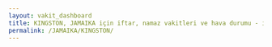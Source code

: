 ```yaml
---
layout: vakit_dashboard
title: KINGSTON, JAMAIKA için iftar, namaz vakitleri ve hava durumu - ilçe/eyalet seç
permalink: /JAMAIKA/KINGSTON/
---
```


<script type="text/javascript">
  var GLOBAL_COUNTRY = 'JAMAIKA';
  var GLOBAL_CITY = 'KINGSTON';
  var GLOBAL_STATE = '';
  var lat = 72;
  var lon = 21;
</script>
